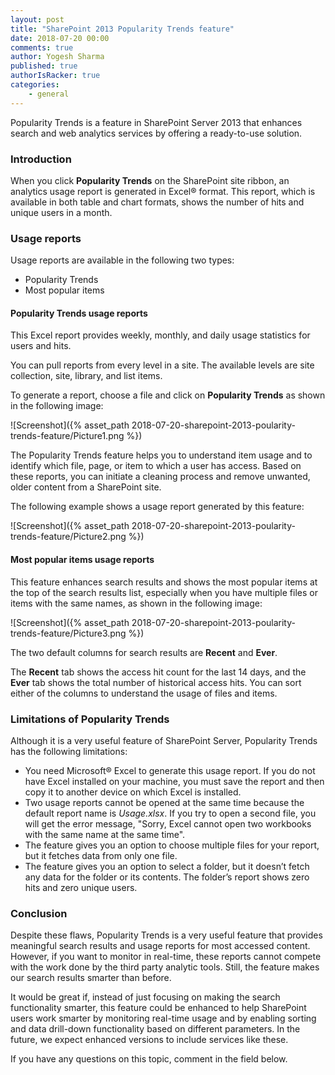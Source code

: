 ```yaml
---
layout: post
title: "SharePoint 2013 Popularity Trends feature"
date: 2018-07-20 00:00
comments: true
author: Yogesh Sharma
published: true
authorIsRacker: true
categories:
    - general
---
```


Popularity Trends is a feature in SharePoint Server 2013 that enhances
search and web analytics services by offering a ready-to-use solution.

<!-- more -->

### Introduction

When you click **Popularity Trends** on the SharePoint site ribbon, an analytics
usage report is generated in Excel&reg; format. This report, which is available
in both table and chart formats, shows the number of hits and unique users in a
month.

### Usage reports

Usage reports are available in the following two types:

  - Popularity Trends
  - Most popular items

#### Popularity Trends usage reports

This Excel report provides weekly, monthly, and daily usage statistics for
users and hits.

You can pull reports from every level in a site. The available levels are site
collection, site, library, and list items.

To generate a report, choose a file and click on **Popularity Trends** as shown
in the following image:

![Screenshot]({% asset_path 2018-07-20-sharepoint-2013-poularity-trends-feature/Picture1.png %})

The Popularity Trends feature helps you to understand item usage and to identify
which file, page, or item to which a user has access. Based on these reports,
you can initiate a cleaning process and remove unwanted, older content from a
SharePoint site.

The following example shows a usage report generated by this feature:

![Screenshot]({% asset_path 2018-07-20-sharepoint-2013-poularity-trends-feature/Picture2.png %})

#### Most popular items usage reports

This feature enhances search results and shows the most popular items at
the top of the search results list, especially when you have multiple files or
items with the same names, as shown in the following image:

![Screenshot]({% asset_path 2018-07-20-sharepoint-2013-poularity-trends-feature/Picture3.png %})

The two default columns for search results are **Recent** and **Ever**.

The **Recent** tab shows the access hit count for the last 14 days, and
the **Ever** tab shows the total number of historical access hits. You can
sort either of the columns to understand the usage of files and items.

### Limitations of Popularity Trends

Although it is a very useful feature of SharePoint Server, Popularity Trends
has the following limitations:

  - You need Microsoft&reg; Excel to generate this usage report. If you do not
    have Excel installed on your machine, you must save the report and then copy
    it to another device on which Excel is installed.
  - Two usage reports cannot be opened at the same time because the default
    report name is *Usage.xlsx*. If you try to open a second file, you will get
    the error message, "Sorry, Excel cannot open two workbooks with the same
    name at the same time".
  - The feature gives you an option to choose multiple files for your report,
    but it fetches data from only one file.
  - The feature gives you an option to select a folder, but it doesn’t fetch
    any data for the folder or its contents. The folder’s report shows zero hits
    and zero unique users.


### Conclusion

Despite these flaws, Popularity Trends is a very useful feature that provides
meaningful search results and usage reports for most accessed content. However,
if you want to monitor in real-time, these reports cannot compete with the work
done by the third party analytic tools.  Still, the feature makes our search
results smarter than before.

It would be great if, instead of just focusing on making the search functionality
smarter, this feature could be enhanced to help SharePoint users work smarter by
monitoring real-time usage and by enabling sorting and data drill-down
functionality based on different parameters. In the future, we expect enhanced
versions to include services like these.

If you have any questions on this topic, comment in the field below.

